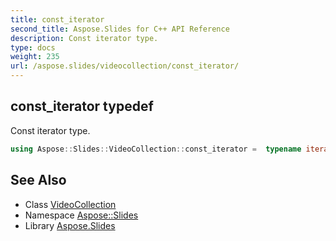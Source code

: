 ```yaml
---
title: const_iterator
second_title: Aspose.Slides for C++ API Reference
description: Const iterator type.
type: docs
weight: 235
url: /aspose.slides/videocollection/const_iterator/
---
```

## const_iterator typedef


Const iterator type.

```cpp
using Aspose::Slides::VideoCollection::const_iterator =  typename iterator_holder_type::const_iterator
```

## See Also

* Class [VideoCollection](../)
* Namespace [Aspose::Slides](../../)
* Library [Aspose.Slides](../../../)
